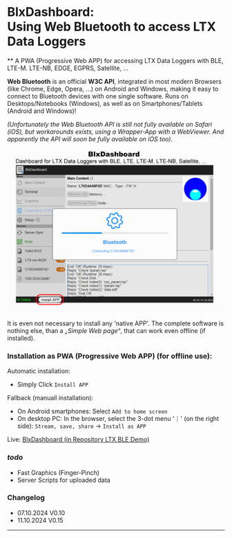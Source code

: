 # BlxDashboard:<br>Using Web Bluetooth to access LTX Data Loggers #
** A PWA (Progressive Web APP) for accessing LTX Data Loggers with BLE, LTE-M. LTE-NB, EDGE, EGPRS, Satellite, ...  

__Web Bluetooth__ is an official __W3C API__, integrated in most modern Browsers (like Chrome, Edge, Opera, …)
on Android and Windows, making it easy to connect to Bluetooth devices with one single software. 
Runs on Desktops/Notebooks (Windows), as well as on Smartphones/Tablets (Android and Windows)! 

_(Unfortunately the Web Bluetooth API is still not fully available on Safari (iOS), but workarounds exists, using a Wrapper-App with a WebViewer. And apparently the API will soon be fully available on iOS too)._

!['Screenshot'](./ble_api/static/preview1024x768.png "Screenshots BlxDashboard")

It is even not necessary to install any 'native APP'. The complete software is nothing else, than a _„Simple Web page“_, that can work even offline (if installed).

### Installation as PWA (Progressive Web APP) (for offline use):

Automatic installation:
- Simply Click ` Install APP `

Fallback (manuall installation):
- On Android smartphones: Select `Add to home screen`
- On desktop PC: In the browser, select the 3-dot menu '&vellip;' (on the right side): `Stream, save, share` -> `Install as APP`


Live: [BlxDashboard (in Repository LTX BLE Demo)](https://joembedded.github.io/ltx_ble_demo/ble_api/index.html)

### *todo*
- Fast Graphics (Finger-Pinch)
- Server Scripts for uploaded data


### Changelog
- 07.10.2024 V0.10
- 11.10.2024 V0.15

---
